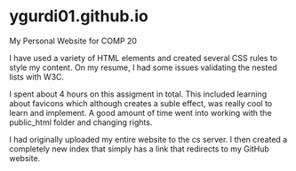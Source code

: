 # ygurdi01.github.io
My Personal Website for COMP 20

I have used a variety of HTML elements and created several CSS rules to style my content.
On my resume, I had some issues validating the nested lists with W3C.

I spent about 4 hours on this assigment in total.
This included learning about favicons which although creates a suble effect, was really cool to learn and implement.
A good amount of time went into working with the public_html folder and changing rights. 

I had originally uploaded my entire website to the cs server. I then created a completely new index that simply has a link
that redirects to my GitHub website. 


